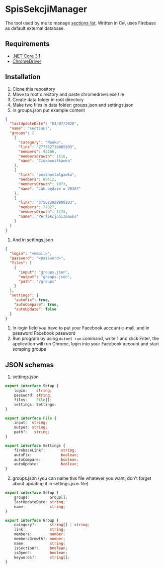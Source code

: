 # SpisSekcjiManager

The tool used by me to manage [sections list](https://sekcje.github.io/). Written in C#, uses Firebase as default external database.

## Requirements

* [.NET Core 3.1](https://dotnet.microsoft.com/download)
* [ChromeDriver](https://chromedriver.chromium.org/downloads)

## Installation

1. Clone this repository
3. Move to root directory and paste chromedriver.exe file
4. Create data folder in root directory
5. Make two files in data folder: groups.json and settings.json
6. In groups.json put example content  

```json
{
  "lastUpdateDate": "04/07/2020",
  "name": "sections",
  "groups": [
    {
      "category": "Nauka",
      "link": "277362736085803",
      "members": 92106,
      "membersGrowth": 1516,
      "name": "Ciekawostkawka"
    },
    {
      "link": "postnostalgawka",
      "members": 80412,
      "membersGrowth": 1073,
      "name": "Jak będzie w 2030?"
    },
    {
      "link": "375622829809203",
      "members": 77827,
      "membersGrowth": 1174,
      "name": "Perfekcjonizmawka"
    }
  ]
}
```

1. And in settings.json

```json
{
  "login": "<email>",
  "password": "<password>",
  "files": [
    {
      "input": "groups.json",
      "output": "groups.json",
      "path": "/groups"
    }
  ],
  "settings": {
    "autoFix": true,
    "autoCompare": true,
    "autoUpdate": false
  }
}
```

1. In login field you have to put your Facebook account e-mail, and in password Facebook password
2. Run program by using `dotnet run` command, write 1 and click Enter, the application will run Chrome, login into your Facebook account and start scraping groups

## JSON schemas

1. settings.json

```typescript
export interface Setup {
    login:    string;
    password: string;
    files:    File[];
    settings: Settings;
}

export interface File {
    input:  string;
    output: string;
    path?:   string;
}

export interface Settings {
    firebaseLink?:       string;
    autoFix:             boolean;
    autoCompare:         boolean;
    autoUpdate:          boolean;
}
```

2. groups.json (you can name this file whatever you want, don't forget about updating it in settings.json file)

```typescript
export interface Setup {
    groups:         Group[];
    lastUpdateDate: string;
    name:           string;
}

export interface Group {
    category?:      string[] | string;
    link:           string;
    members:        number;
    membersGrowth?: number;
    name:           string;
    isSection?:     boolean;
    isOpen?:        boolean;
    keywords?:      string[];
}
```
